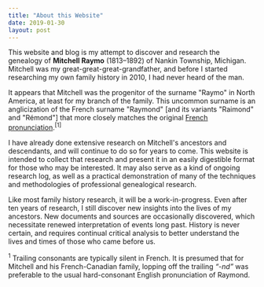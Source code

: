 ```yaml
---
title: "About this Website"
date: 2019-01-30
layout: post
---
```

This website and blog is my attempt to discover and research the genealogy of **Mitchell Raymo** (1813–1892) of Nankin Township, Michigan. Mitchell was my great-great-great-grandfather, and before I started researching my own family history in 2010, I had never heard of the man.

It appears that Mitchell was the progenitor of the surname "Raymo" in North America, at least for my branch of the family. This uncommon surname is an anglicization of the French surname "Raymond" [and its variants "Raimond" and "Rémond"] that more closely matches the original [French pronunciation](https://youtu.be/g_2iBptkGDU).<sup>[1]</sup>

I have already done extensive research on Mitchell's ancestors and descendants, and will continue to do so for years to come. This website is intended to collect that research and present it in an easily digestible format for those who may be interested. It may also serve as a kind of ongoing research log, as well as a practical demonstration of many of the techniques and methodologies of professional genealogical research.

Like most family history research, it will be a work-in-progress. Even after ten years of research, I still discover new insights into the lives of my ancestors. New documents and sources are occasionally discovered, which necessitate renewed interpretation of events long past. History is never certain, and requires continual critical analysis to better understand the lives and times of those who came before us.

<div class="footnotes">
    <p class="footnote">
        <sup>1</sup> Trailing consonants are typically silent in French. It is presumed that for Mitchell and his French-Canadian family, lopping off the trailing <em>&ldquo;-nd&rdquo;</em> was preferable to the usual hard-consonant English pronunciation of Raymond.
    </p>
</div>
